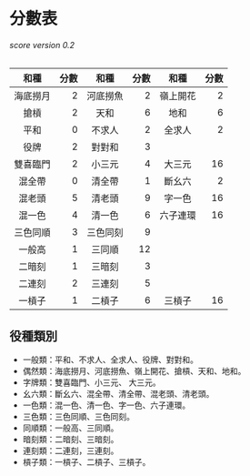 # 分數表 #
###### score version 0.2

| 和種     | 分數 | 和種     | 分數 | 和種     | 分數 |
| :---:    | --:  | :---:    | --:  | :---:    | --:  |
| 海底撈月 | 2    | 河底撈魚 | 2    | 嶺上開花 | 2    |
| 搶槓     | 2    | 天和     | 6    | 地和     | 6    |
| 平和     | 0    | 不求人   | 2    | 全求人   | 2    |
| 役牌     | 2    | 對對和   | 3    |          |      |
| 雙喜臨門 | 2    | 小三元   | 4    | 大三元   | 16   |
| 混全帶   | 0    | 清全帶   | 1    | 斷幺六   | 2    |
| 混老頭   | 5    | 清老頭   | 9    | 字一色   | 16   |
| 混一色   | 4    | 清一色   | 6    | 六子連環 | 16   |
| 三色同順 | 3    | 三色同刻 | 9    |          |      |
| 一般高   | 1    | 三同順   | 12   |          |      |
| 二暗刻   | 1    | 三暗刻   | 3    |          |      |
| 二連刻   | 2    | 三連刻   | 5    |          |      |
| 一槓子   | 1    | 二槓子   | 6    | 三槓子   | 16   |

## 役種類別 ##

- 一般類：平和、不求人、全求人、役牌、對對和。
- 偶然類：海底撈月、河底撈魚、嶺上開花、搶槓、天和、地和。
- 字牌類：雙喜臨門、小三元、 大三元。
- 幺六類：斷幺六、混全帶、清全帶、混老頭、清老頭。
- 一色類：混一色、清一色、字一色、六子連環。
- 三色類：三色同順、三色同刻。
- 同順類：一般高、三同順。
- 暗刻類：二暗刻、三暗刻。
- 連刻類：二連刻，三連刻。
- 槓子類：一槓子、二槓子、三槓子。
